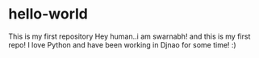 # hello-world
This is my first repository
Hey human..i am swarnabh! and this is my first repo! I love Python and have been working in Djnao for some time! :)
